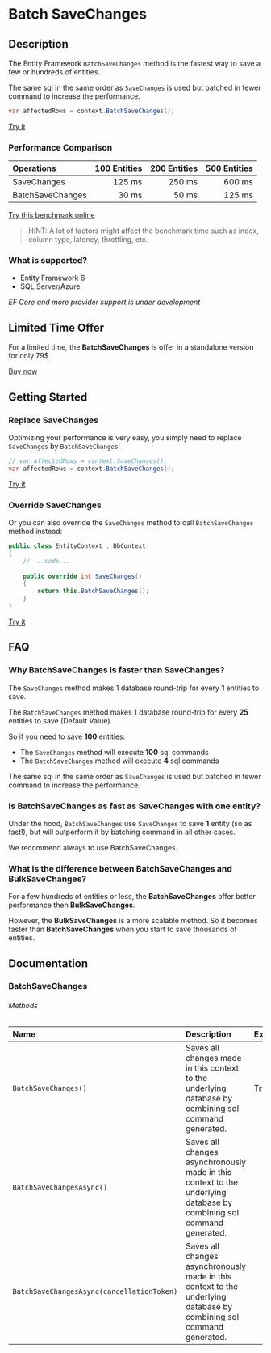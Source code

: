 # Batch SaveChanges

## Description

The Entity Framework `BatchSaveChanges` method is the fastest way to save a few or hundreds of entities.

The same sql in the same order as `SaveChanges` is used but batched in fewer command to increase the performance.

```csharp
var affectedRows = context.BatchSaveChanges();
```
[Try it](https://dotnetfiddle.net/hHLUnp)

### Performance Comparison

| Operations       | 100 Entities | 200 Entities | 500 Entities |
| :--------------- | -----------: | -----------: | -----------: |
| SaveChanges      | 125 ms       | 250 ms       | 600 ms       |
| BatchSaveChanges | 30 ms        | 50 ms        | 125 ms       |

[Try this benchmark online](https://dotnetfiddle.net/qCVyzm)

> HINT: A lot of factors might affect the benchmark time such as index, column type, latency, throttling, etc.

### What is supported?
- Entity Framework 6
- SQL Server/Azure

_EF Core and more provider support is under development_

## Limited Time Offer
For a limited time, the **BatchSaveChanges** is offer in a standalone version for only 79$

[Buy now](http://test-entityframework-extensions.net:25393/pricing-limited)

## Getting Started

### Replace SaveChanges
Optimizing your performance is very easy, you simply need to replace `SaveChanges` by `BatchSaveChanges`:

```csharp
// var affectedRows = context.SaveChanges();
var affectedRows = context.BatchSaveChanges();
```
[Try it](https://dotnetfiddle.net/8f4foP)

### Override SaveChanges
Or you can also override the `SaveChanges` method to call `BatchSaveChanges` method instead:

```csharp
public class EntityContext : DbContext
{
    // ...code...
    
    public override int SaveChanges()
    {
        return this.BatchSaveChanges();
    }
}
```
[Try it](https://dotnetfiddle.net/I3h9XM)

## FAQ

### Why BatchSaveChanges is faster than SaveChanges?
The `SaveChanges` method makes 1 database round-trip for every **1** entities to save.

The `BatchSaveChanges` method makes 1 database round-trip for every **25** entities to save (Default Value).

So if you need to save **100** entities:
- The `SaveChanges` method will execute **100** sql commands
- The `BatchSaveChanges` method will execute **4** sql commands

The same sql in the same order as `SaveChanges` is used but batched in fewer command to increase the performance.

### Is BatchSaveChanges as fast as SaveChanges with one entity?

Under the hood, `BatchSaveChanges` use `SaveChanges` to save **1** entity (so as fast!), but will outperform it by batching command in all other cases.

We recommend always to use BatchSaveChanges.

### What is the difference between BatchSaveChanges and BulkSaveChanges?
For a few hundreds of entities or less, the **BatchSaveChanges** offer better performance then **BulkSaveChanges**.

However, the **BulkSaveChanges** is a more scalable method. So it becomes faster than **BatchSaveChanges** when you start to save thousands of entities.

## Documentation

### BatchSaveChanges

###### Methods

| Name | Description | Example |
| :--- | :---------- | :------ |
| `BatchSaveChanges()` | Saves all changes made in this context to the underlying database by combining sql command generated. | [Try it](https://dotnetfiddle.net/kCl8oB) |
| `BatchSaveChangesAsync()` | Saves all changes asynchronously made in this context to the underlying database by combining sql command generated. | |
| `BatchSaveChangesAsync(cancellationToken)` | Saves all changes asynchronously made in this context to the underlying database by combining sql command generated. | |
